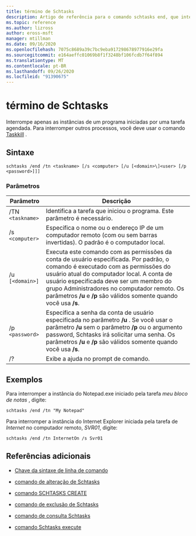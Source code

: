 ```yaml
---
title: término de Schtasks
description: Artigo de referência para o comando schtasks end, que interrompe apenas as instâncias de um programa iniciadas por uma tarefa agendada.
ms.topic: reference
ms.author: lizross
author: eross-msft
manager: mtillman
ms.date: 09/16/2020
ms.openlocfilehash: 7075c8689a39c7bc9eba917298678977916e29fa
ms.sourcegitcommit: e164aeffc01069b8f1f3248bf106fcdb7f64f894
ms.translationtype: MT
ms.contentlocale: pt-BR
ms.lasthandoff: 09/26/2020
ms.locfileid: "91390675"
---
```

# <a name="schtasks-end"></a>término de Schtasks

Interrompe apenas as instâncias de um programa iniciadas por uma tarefa agendada. Para interromper outros processos, você deve usar o comando [Taskkill](taskkill.md) .

## <a name="syntax"></a>Sintaxe

```
schtasks /end /tn <taskname> [/s <computer> [/u [<domain>\]<user> [/p <password>]]]
```

### <a name="parameters"></a>Parâmetros

| Parâmetro | Descrição |
|--|--|
| /TN `<taskname>` | Identifica a tarefa que iniciou o programa. Este parâmetro é necessário. |
| /s `<computer>` | Especifica o nome ou o endereço IP de um computador remoto (com ou sem barras invertidas). O padrão é o computador local. |
| /u `[<domain>]` | Executa este comando com as permissões da conta de usuário especificada. Por padrão, o comando é executado com as permissões do usuário atual do computador local. A conta de usuário especificada deve ser um membro do grupo Administradores no computador remoto. Os parâmetros **/u** e **/p** são válidos somente quando você usa **/s**. |
| /p `<password>` | Especifica a senha da conta de usuário especificada no parâmetro **/u** . Se você usar o parâmetro **/u** sem o parâmetro **/p** ou o argumento password, Schtasks irá solicitar uma senha. Os parâmetros **/u** e **/p** são válidos somente quando você usa **/s**. |
| /? | Exibe a ajuda no prompt de comando. |

## <a name="examples"></a>Exemplos

Para interromper a instância do Notepad.exe iniciado pela tarefa *meu bloco de notas* , digite:

```
schtasks /end /tn "My Notepad"
```

Para interromper a instância do Internet Explorer iniciada pela tarefa de *Internet* no computador remoto, *SVR01*, digite:

```
schtasks /end /tn InternetOn /s Svr01
```

## <a name="additional-references"></a>Referências adicionais

- [Chave da sintaxe de linha de comando](command-line-syntax-key.md)

- [comando de alteração de Schtasks](schtasks-change.md)

- [comando SCHTASKS CREATE](schtasks-create.md)

- [comando de exclusão de Schtasks](schtasks-delete.md)

- [comando de consulta Schtasks](schtasks-query.md)

- [comando Schtasks execute](schtasks-run.md)
